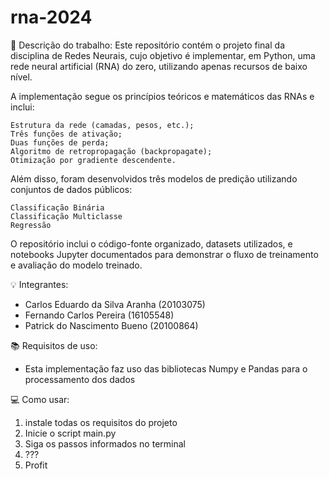 # rna-2024

📖 Descrição do trabalho: 
Este repositório contém o projeto final da disciplina de Redes Neurais, cujo objetivo é implementar, em Python, uma rede neural artificial (RNA) do zero, utilizando apenas recursos de baixo nível.

A implementação segue os princípios teóricos e matemáticos das RNAs e inclui:

    Estrutura da rede (camadas, pesos, etc.);
    Três funções de ativação;
    Duas funções de perda;
    Algoritmo de retropropagação (backpropagate);
    Otimização por gradiente descendente.

Além disso, foram desenvolvidos três modelos de predição utilizando conjuntos de dados públicos:

    Classificação Binária
    Classificação Multiclasse
    Regressão

O repositório inclui o código-fonte organizado, datasets utilizados, e notebooks Jupyter documentados para demonstrar o fluxo de treinamento e avaliação do modelo treinado.

💡 Integrantes:
- Carlos Eduardo da Silva Aranha (20103075)
- Fernando Carlos Pereira (16105548)
- Patrick do Nascimento Bueno (20100864)

📚 Requisitos de uso:
- Esta implementação faz uso das bibliotecas Numpy e Pandas para o processamento dos dados

💻 Como usar:
1. instale todas os requisitos do projeto
2. Inicie o script main.py
3. Siga os passos informados no terminal
4. ???
5. Profit
